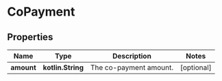 
# CoPayment

## Properties
Name | Type | Description | Notes
------------ | ------------- | ------------- | -------------
**amount** | **kotlin.String** | The co-payment amount. |  [optional]



